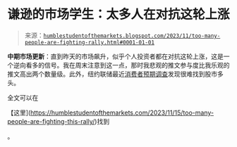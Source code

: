<!--yml

分类：未分类

日期：2024-05-18 01:22:58

-->

# 谦逊的市场学生：太多人在对抗这轮上涨

> 来源：[`humblestudentofthemarkets.blogspot.com/2023/11/too-many-people-are-fighting-rally.html#0001-01-01`](https://humblestudentofthemarkets.blogspot.com/2023/11/too-many-people-are-fighting-rally.html#0001-01-01)

**中期市场更新**：直到昨天的市场飙升，似乎个人投资者都在对抗这轮上涨，这是一个逆向看多的信号。我在周末注意到这一点，那时我悲观的推文参与度比我乐观的推文高出两个数量级。此外，纽约联储最近[消费者预期调查](https://www.newyorkfed.org/microeconomics/sce#/stockprice-1)发现很难找到股市多头。

全文可以在

【这里](https://humblestudentofthemarkets.com/2023/11/15/too-many-people-are-fighting-this-rally/)找到

。
